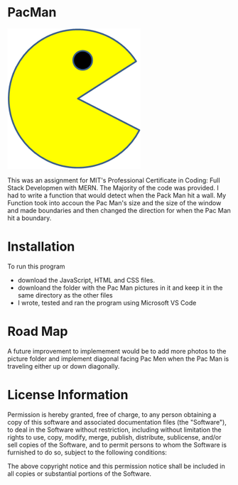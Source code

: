 # PacMan
<img src="PacMan1.png" width='300'/>

This was an assignment for MIT's Professional Certificate in Coding: Full Stack Developmen with MERN. The Majority of the code was provided. I had to write a function that would detect when the Pack Man hit a wall. My Function took into accoun the Pac Man's size and the size of the window and made boundaries and then changed the direction for when the Pac Man hit a boundary.

# Installation
To run this program
- download the JavaScript, HTML and CSS files.
- downloand the folder with the Pac Man pictures in it and keep it in the same directory as   the other files
- I wrote, tested and ran the program using Microsoft VS Code

# Road Map

A future improvement to implemement would be to add more photos to the picture folder and implement diagonal facing Pac Men when the Pac Man is traveling either up or down diagonally.

# License Information

Permission is hereby granted, free of charge, to any person obtaining a copy of this software and associated documentation files (the "Software"), to deal in the Software without restriction, including without limitation the rights to use, copy, modify, merge, publish, distribute, sublicense, and/or sell copies of the Software, and to permit persons to whom the Software is furnished to do so, subject to the following conditions:

The above copyright notice and this permission notice shall be included in all copies or substantial portions of the Software.
